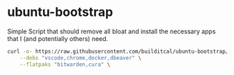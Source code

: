 # ubuntu-bootstrap
Simple Script that should remove all bloat and install the necessary apps that I (and potentially others) need.

```bash
curl -o- https://raw.githubusercontent.com/builditcal/ubuntu-bootstrap/refs/heads/24.04/start.sh | bash -s -- \
    --debs "vscode,chrome,docker,dbeaver" \
    --flatpaks "bitwarden,cura" \
```